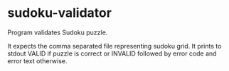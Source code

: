 # sudoku-validator

Program validates Sudoku puzzle.

It expects the comma separated file representing sudoku grid.
It prints to stdout VALID if puzzle is correct or INVALID followed by error code and error text otherwise.
